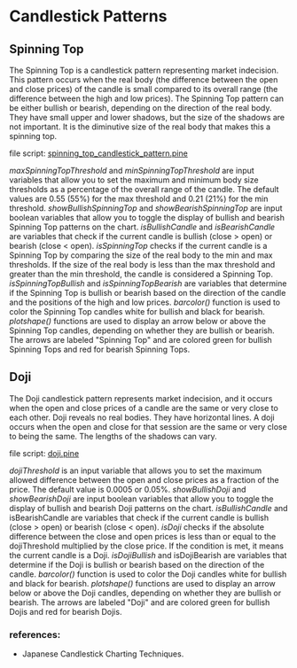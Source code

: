 # Candlestick Patterns

## Spinning Top
The Spinning Top is a candlestick pattern representing market indecision. This pattern occurs when the real body (the difference between the open and close prices) of the candle is small compared to its overall range (the difference between the high and low prices). The Spinning Top pattern can be either bullish or bearish, depending on the direction of the real body.
They have small upper and lower shadows, but the size of the shadows are not important.
It is the diminutive size of the real body that makes this a spinning top.

file script: [spinning_top_candlestick_pattern.pine](spinning_top_candlestick_pattern.pine)

*maxSpinningTopThreshold* and *minSpinningTopThreshold* are input variables that allow you to set the maximum and minimum body size thresholds as a percentage of the overall range of the candle. The default values are 0.55 (55%) for the max threshold and 0.21 (21%) for the min threshold.
*showBullishSpinningTop* and *showBearishSpinningTop* are input boolean variables that allow you to toggle the display of bullish and bearish Spinning Top patterns on the chart.
*isBullishCandle* and *isBearishCandle* are variables that check if the current candle is bullish (close > open) or bearish (close < open).
*isSpinningTop* checks if the current candle is a Spinning Top by comparing the size of the real body to the min and max thresholds. If the size of the real body is less than the max threshold and greater than the min threshold, the candle is considered a Spinning Top.
*isSpinningTopBullish* and *isSpinningTopBearish* are variables that determine if the Spinning Top is bullish or bearish based on the direction of the candle and the positions of the high and low prices.
*barcolor()* function is used to color the Spinning Top candles white for bullish and black for bearish.
*plotshape()* functions are used to display an arrow below or above the Spinning Top candles, depending on whether they are bullish or bearish. The arrows are labeled "Spinning Top" and are colored green for bullish Spinning Tops and red for bearish Spinning Tops.


## Doji
The Doji candlestick pattern represents market indecision, and it occurs when the open and close prices of a candle are the same or very close to each other. Doji reveals no real bodies. They have horizontal lines. A doji occurs when the open and close for that session are the same or very close to being the same. The lengths of the shadows can vary.

file script: [doji.pine](doji.pine)

*dojiThreshold* is an input variable that allows you to set the maximum allowed difference between the open and close prices as a fraction of the price. The default value is 0.0005 or 0.05%.
*showBullishDoji* and *showBearishDoji* are input boolean variables that allow you to toggle the display of bullish and bearish Doji patterns on the chart.
*isBullishCandle* and isBearishCandle are variables that check if the current candle is bullish (close > open) or bearish (close < open).
*isDoji* checks if the absolute difference between the close and open prices is less than or equal to the dojiThreshold multiplied by the close price. If the condition is met, it means the current candle is a Doji.
*isDojiBullish* and isDojiBearish are variables that determine if the Doji is bullish or bearish based on the direction of the candle.
*barcolor()* function is used to color the Doji candles white for bullish and black for bearish.
*plotshape()* functions are used to display an arrow below or above the Doji candles, depending on whether they are bullish or bearish. The arrows are labeled "Doji" and are colored green for bullish Dojis and red for bearish Dojis.


### references:
- Japanese Candlestick Charting Techniques.
